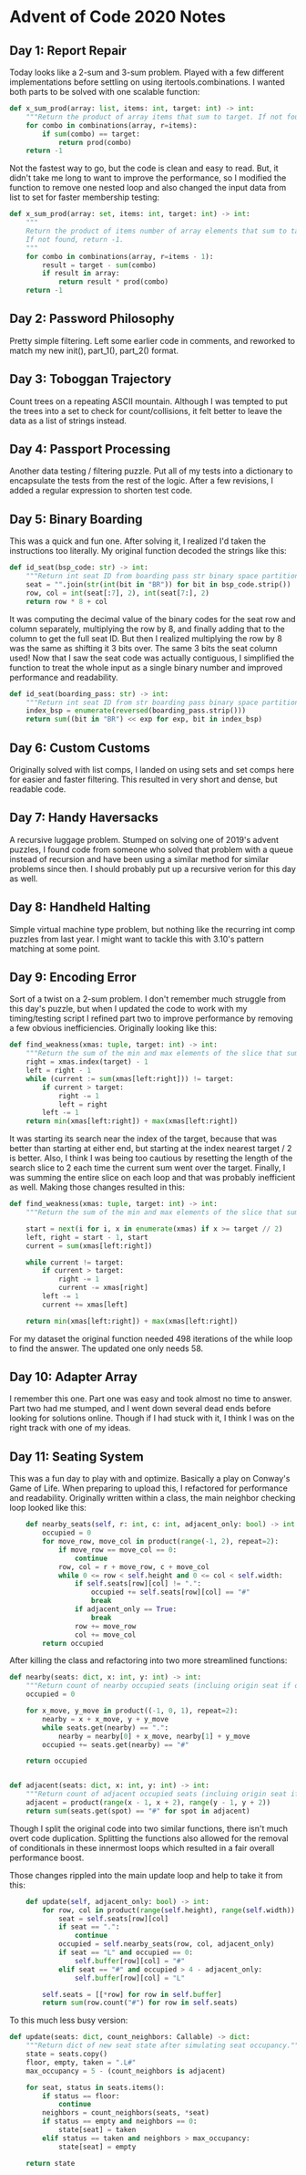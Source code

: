 # Advent of Code 2020 Notes

## Day 1: Report Repair
Today looks like a 2-sum and 3-sum problem. Played with a few different implementations before settling on using itertools.combinations. I wanted both parts to be solved with one scalable function:
```python
def x_sum_prod(array: list, items: int, target: int) -> int:
    """Return the product of array items that sum to target. If not found, return -1."""
    for combo in combinations(array, r=items):
        if sum(combo) == target:
            return prod(combo)
    return -1
```
Not the fastest way to go, but the code is clean and easy to read. But, it didn't take me long to want to improve the performance, so I modified the function to remove one nested loop and also changed the input data from list to set for faster membership testing:
```python
def x_sum_prod(array: set, items: int, target: int) -> int:
    """
    Return the product of items number of array elements that sum to target.
    If not found, return -1.
    """
    for combo in combinations(array, r=items - 1):
        result = target - sum(combo)
        if result in array:
            return result * prod(combo)
    return -1
```

## Day 2: Password Philosophy
Pretty simple filtering. Left some earlier code in comments, and reworked to match my new init(), part_1(), part_2() format.

## Day 3: Toboggan Trajectory
Count trees on a repeating ASCII mountain. Although I was tempted to put the trees into a set to check for count/collisions, it felt better to leave the data as a list of strings instead.

## Day 4: Passport Processing
Another data testing / filtering puzzle. Put all of my tests into a dictionary to encapsulate the tests from the rest of the logic. After a few revisions, I added a regular expression to shorten test code.

## Day 5: Binary Boarding
This was a quick and fun one. After solving it, I realized I'd taken the instructions too literally. My original function decoded the strings like this:
```python
def id_seat(bsp_code: str) -> int:
    """Return int seat ID from boarding pass str binary space partitioning seat code."""
    seat = "".join(str(int(bit in "BR")) for bit in bsp_code.strip())
    row, col = int(seat[:7], 2), int(seat[7:], 2)
    return row * 8 + col
```
It was computing the decimal value of the binary codes for the seat row and column separately, multiplying the row by 8, and finally adding that to the column to get the full seat ID. But then I realized multiplying the row by 8 was the same as shifting it 3 bits over. The same 3 bits the seat column used! Now that I saw the seat code was actually contiguous, I simplified the function to treat the whole input as a single binary number and improved performance and readability.
```python
def id_seat(boarding_pass: str) -> int:
    """Return int seat ID from str boarding pass binary space partitioning seat code."""
    index_bsp = enumerate(reversed(boarding_pass.strip()))
    return sum((bit in "BR") << exp for exp, bit in index_bsp)
```

## Day 6: Custom Customs
Originally solved with list comps, I landed on using sets and set comps here for easier and faster filtering. This resulted in very short and dense, but readable code.

## Day 7: Handy Haversacks
A recursive luggage problem. Stumped on solving one of 2019's advent puzzles, I found code from someone who solved that problem with a queue instead of recursion and have been using a similar method for similar problems since then. I should probably put up a recursive verion for this day as well.

## Day 8: Handheld Halting
Simple virtual machine type problem, but nothing like the recurring int comp puzzles from last year. I might want to tackle this with 3.10's pattern matching at some point.

## Day 9: Encoding Error
Sort of a twist on a 2-sum problem. I don't remember much struggle from this day's puzzle, but when I updated the code to work with my timing/testing script I refined part two to improve performance by removing a few obvious inefficiencies. Originally looking like this:
```python
def find_weakness(xmas: tuple, target: int) -> int:
    """Return the sum of the min and max elements of the slice that sums to target."""
    right = xmas.index(target) - 1
    left = right - 1
    while (current := sum(xmas[left:right])) != target:
        if current > target:
            right -= 1
            left = right
        left -= 1
    return min(xmas[left:right]) + max(xmas[left:right])
```
It was starting its search near the index of the target, because that was better than starting at either end, but starting at the index nearest target / 2 is better. Also, I think I was being too cautious by resetting the length of the search slice to 2 each time the current sum went over the target. Finally, I was summing the entire slice on each loop and that was probably inefficient as well. Making those changes resulted in this:
```python
def find_weakness(xmas: tuple, target: int) -> int:
    """Return the sum of the min and max elements of the slice that sums to target."""

    start = next(i for i, x in enumerate(xmas) if x >= target // 2)
    left, right = start - 1, start
    current = sum(xmas[left:right])

    while current != target:
        if current > target:
            right -= 1
            current -= xmas[right]
        left -= 1
        current += xmas[left]

    return min(xmas[left:right]) + max(xmas[left:right])
```
For my dataset the original function needed 498 iterations of the while loop to find the answer. The updated one only needs 58.

## Day 10: Adapter Array
I remember this one. Part one was easy and took almost no time to answer. Part two had me stumped, and I went down several dead ends before looking for solutions online. Though if I had stuck with it, I think I was on the right track with one of my ideas.

## Day 11: Seating System
This was a fun day to play with and optimize. Basically a play on Conway's Game of Life. When preparing to upload this, I refactored for performance and readability. Originally written within a class, the main neighbor checking loop looked like this:
```python
    def nearby_seats(self, r: int, c: int, adjacent_only: bool) -> int:
        occupied = 0
        for move_row, move_col in product(range(-1, 2), repeat=2):
            if move_row == move_col == 0:
                continue
            row, col = r + move_row, c + move_col
            while 0 <= row < self.height and 0 <= col < self.width:
                if self.seats[row][col] != ".":
                    occupied += self.seats[row][col] == "#"
                    break
                if adjacent_only == True:
                    break
                row += move_row
                col += move_col
        return occupied
```
After killing the class and refactoring into two more streamlined functions:
```python
def nearby(seats: dict, x: int, y: int) -> int:
    """Return count of nearby occupied seats (incluing origin seat if occupied)."""
    occupied = 0

    for x_move, y_move in product((-1, 0, 1), repeat=2):
        nearby = x + x_move, y + y_move
        while seats.get(nearby) == ".":
            nearby = nearby[0] + x_move, nearby[1] + y_move
        occupied += seats.get(nearby) == "#"

    return occupied


def adjacent(seats: dict, x: int, y: int) -> int:
    """Return count of adjacent occupied seats (incluing origin seat if occupied)."""
    adjacent = product(range(x - 1, x + 2), range(y - 1, y + 2))
    return sum(seats.get(spot) == "#" for spot in adjacent)
```
Though I split the original code into two similar functions, there isn't much overt code duplication. Splitting the functions also allowed for the removal of conditionals in these innermost loops which resulted in a fair overall performance boost.

Those changes rippled into the main update loop and help to take it from this:
```python
    def update(self, adjacent_only: bool) -> int:
        for row, col in product(range(self.height), range(self.width)):
            seat = self.seats[row][col]
            if seat == ".":
                continue
            occupied = self.nearby_seats(row, col, adjacent_only)
            if seat == "L" and occupied == 0:
                self.buffer[row][col] = "#"
            elif seat == "#" and occupied > 4 - adjacent_only:
                self.buffer[row][col] = "L"

        self.seats = [[*row] for row in self.buffer]
        return sum(row.count("#") for row in self.seats)
```
To this much less busy version:
```python
def update(seats: dict, count_neighbors: Callable) -> dict:
    """Return dict of new seat state after simulating seat occupancy."""
    state = seats.copy()
    floor, empty, taken = ".L#"
    max_occupancy = 5 - (count_neighbors is adjacent)

    for seat, status in seats.items():
        if status == floor:
            continue
        neighbors = count_neighbors(seats, *seat)
        if status == empty and neighbors == 0:
            state[seat] = taken
        elif status == taken and neighbors > max_occupancy:
            state[seat] = empty

    return state
```